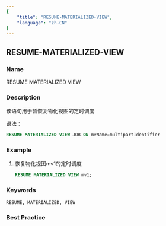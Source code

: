 ```yaml
---
{
    "title": "RESUME-MATERIALIZED-VIEW",
    "language": "zh-CN"
}
---
```


<!--
Licensed to the Apache Software Foundation (ASF) under one
or more contributor license agreements.  See the NOTICE file
distributed with this work for additional information
regarding copyright ownership.  The ASF licenses this file
to you under the Apache License, Version 2.0 (the
"License"); you may not use this file except in compliance
with the License.  You may obtain a copy of the License at

  http://www.apache.org/licenses/LICENSE-2.0

Unless required by applicable law or agreed to in writing,
software distributed under the License is distributed on an
"AS IS" BASIS, WITHOUT WARRANTIES OR CONDITIONS OF ANY
KIND, either express or implied.  See the License for the
specific language governing permissions and limitations
under the License.
-->

## RESUME-MATERIALIZED-VIEW

### Name

RESUME MATERIALIZED VIEW

### Description

该语句用于暂恢复物化视图的定时调度

语法：

```sql
RESUME MATERIALIZED VIEW JOB ON mvName=multipartIdentifier
```

### Example

1. 恢复物化视图mv1的定时调度

    ```sql
    RESUME MATERIALIZED VIEW mv1;
    ```
   
### Keywords

    RESUME, MATERIALIZED, VIEW

### Best Practice

